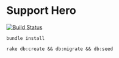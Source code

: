 Support Hero
============

[![Build Status](https://semaphoreapp.com/api/v1/projects/5f5825ad-d910-4379-a3cf-c4809e0b10cf/273378/shields_badge.svg?style=flat)](https://semaphoreapp.com/evansagge/support-hero)

`bundle install`

`rake db:create && db:migrate && db:seed`
